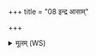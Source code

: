 +++
title = "08 इन्द्र आसाम्"

+++
<details><summary>मूलम् (WS)</summary>

इन्द्र आसां नेता बृहस्पतिर्दक्षिणा यज्ञः पुर एतु सोमः ।  
देवसेनानामभिभञ्जतीनां जयन्तीनां मरुतो यन्तु मध्ये ॥ ९ ॥
</details>